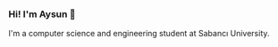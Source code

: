 <!--![cover](sd.png)--> 
<!-- <img align="right" width="250px" src="nmd.png" style="max-width:100%;"> -->

### Hi! I'm Aysun :raising_hand:


I'm a computer science and engineering student at Sabancı University. 

<!-- Visual computing, HCI, HRI and AI are the areas that interest me the most :sparkler: -->
<!--
- :computer: I'm currently learning Frontend Web Development
- :mag_right: I’m currently working on a website project for students
- 👯 I’m open to collaborate on everything!

-->

<!--
**aysuno/aysuno** is a ✨ _special_ ✨ repository because its `README.md` (this file) appears on your GitHub profile.

Here are some ideas to get you started:

- 🔭 I’m currently working on ...
- 🌱 I’m currently learning ...
- 👯 I’m looking to collaborate on ...
- 🤔 I’m looking for help with ...
- 💬 Ask me about ...
- 📫 How to reach me: ...
- 😄 Pronouns: ...
- ⚡ Fun fact: ...


